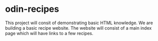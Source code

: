 # odin-recipes
This project will consit of demonstrating basic HTML knowledge.
We are building a basic recipe website. 
The website will consist of a main index page which will have links to a few recipes. 